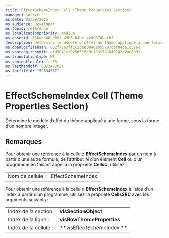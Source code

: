 ```yaml
---
title: EffectSchemeIndex Cell (Theme Properties Section)
manager: soliver
ms.date: 03/09/2015
ms.audience: Developer
ms.topic: reference
ms.localizationpriority: medium
ms.assetid: 366ade40-e89f-49b6-b4be-4e4967dbacbf
description: Détermine le modèle d’effet du thème appliqué à une forme, sous la forme d’un nombre integer.
ms.openlocfilehash: 832f7263ff1c2cae5846e055297cdf8eca1c326c
ms.sourcegitcommit: a1d9041c20256616c9c183f7d1049142a7ac6991
ms.translationtype: MT
ms.contentlocale: fr-FR
ms.lasthandoff: 09/24/2021
ms.locfileid: "59594537"
---
```

# <a name="effectschemeindex-cell-theme-properties-section"></a>EffectSchemeIndex Cell (Theme Properties Section)

Détermine le modèle d’effet du thème appliqué à une forme, sous la forme d’un nombre integer.
  
## <a name="remarks"></a>Remarques

Pour obtenir une référence à la cellule **EffectSchemeIndex** par un nom à partir d’une autre formule, de l’attribut **N** d’un élément **Cell** ou d’un programme en faisant appel à la propriété **CellsU,** utilisez : 
  
|||
|:-----|:-----|
| Nom de cellule :  <br/> | EffectSchemeIndex  <br/> |
   
Pour obtenir une référence à la cellule **EffectSchemeIndex** à l’aide d’un index à partir d’un programme, utilisez la propriété **CellsSRC** avec les arguments suivants : 
  
|||
|:-----|:-----|
| Index de la section :  <br/> |**visSectionObject** <br/> |
| Index de la ligne :  <br/> |**visRowThemeProperties** <br/> |
| Index de la cellule :  <br/> |**visEffectSchemeIndex ** <br/> |
   

